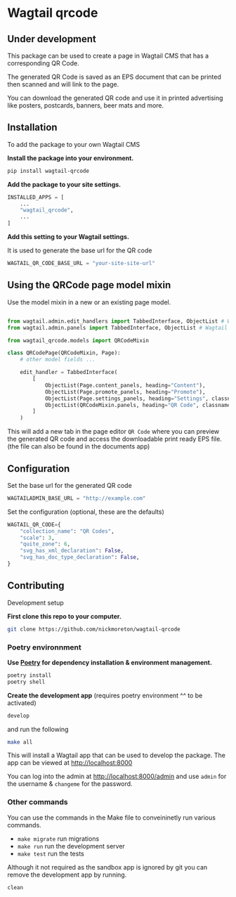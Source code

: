 # Wagtail qrcode

## Under development

This package can be used to create a page in Wagtail CMS that has a corresponding QR Code.

The generated QR Code is saved as an EPS document that can be printed then scanned and will link to the page.

You can download the generated QR code and use it in printed advertising like posters, postcards, banners, beer mats and more.

## Installation

To add the package to your own Wagtail CMS

**Install the package into your environment.**

```bash
pip install wagtail-qrcode
```

**Add the package to your site settings.**

```python
INSTALLED_APPS = [
    ...
    "wagtail_qrcode",
    ...
]
```

**Add this setting to your Wagtail settings.** 

It is used to generate the base url for the QR code

```python
WAGTAIL_QR_CODE_BASE_URL = "your-site-site-url"
```

## Using the QRCode page model mixin

Use the model mixin in a new or an existing page model.

```python

from wagtail.admin.edit_handlers import TabbedInterface, ObjectList # Wagtail <= 2.*.*
from wagtail.admin.panels import TabbedInterface, ObjectList # Wagtail >= 3.*.*

from wagtail_qrcode.models import QRCodeMixin

class QRCodePage(QRCodeMixin, Page):
    # other model fields ...

    edit_handler = TabbedInterface(
        [
            ObjectList(Page.content_panels, heading="Content"),
            ObjectList(Page.promote_panels, heading="Promote"),
            ObjectList(Page.settings_panels, heading="Settings", classname="settings"),
            ObjectList(QRCodeMixin.panels, heading="QR Code", classname="qr-code"),
        ]
    )
```

This will add a new tab in the page editor `QR Code` where you can preview the generated QR code and access the downloadable print ready EPS file. (the file can also be found in the documents app)

## Configuration

Set the base url for the generated QR code

```python
WAGTAILADMIN_BASE_URL = "http://example.com"
```

Set the configuration (optional, these are the defaults)

```python
WAGTAIL_QR_CODE={
    "collection_name": "QR Codes",
    "scale": 3,
    "quite_zone": 6,
    "svg_has_xml_declaration": False,
    "svg_has_doc_type_declaration": False,
}
```

## Contributing

Development setup

**First clone this repo to your computer.**

```bash
git clone https://github.com/nickmoreton/wagtail-qrcode
```

### Poetry environnment

**Use [Poetry](https://python-poetry.org) for dependency installation & environment management.**

```bash
poetry install
poetry shell
```

**Create the development app** (requires poetry environment ^^ to be activated)

```bash
develop
```

and run the following

```bash
make all
```

This will install a Wagtail app that can be used to develop the package. The app can be viewed at <http://localhost:8000>

You can log into the admin at <http://localhost:8000/admin> and use `admin` for the username & `changeme` for the password.

### Other commands

You can use the commands in the Make file to conveininetly run various commands.

- `make migrate` run migrations
- `make run` run the development server
- `make test` run the tests

Although it not required as the sandbox app is ignored by git you can remove the development app by running.

```bash
clean
```

